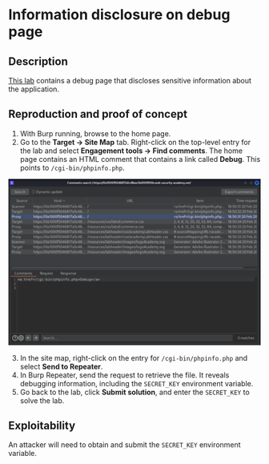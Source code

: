 # Information disclosure on debug page

## Description

[This lab](https://portswigger.net/web-security/information-disclosure/exploiting/lab-infoleak-on-debug-page) contains a debug page that discloses sensitive information about the application.

## Reproduction and proof of concept

1. With Burp running, browse to the home page.
2. Go to the **Target -> Site Map** tab. Right-click on the top-level entry for the lab and select **Engagement tools -> Find comments**. The home page contains an HTML comment that contains a link called **Debug**. This points to `/cgi-bin/phpinfo.php`.

![Information disclosure](../../_static/images/disclosure1.png)

3. In the site map, right-click on the entry for `/cgi-bin/phpinfo.php` and select **Send to Repeater**.
4. In Burp Repeater, send the request to retrieve the file. It reveals debugging information, including the ``SECRET_KEY`` environment variable.
5. Go back to the lab, click **Submit solution**, and enter the `SECRET_KEY` to solve the lab.

## Exploitability

An attacker will need to obtain and submit the `SECRET_KEY` environment variable. 
